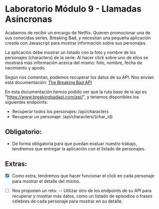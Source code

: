 # **Laboratorio Módulo 9 - Llamadas Asíncronas**

Acabamos de recibir un encargo de Netflix. Quieren promocionar una de sus conocidas series, Breaking Bad,
y necesitan una pequeña aplicación creada con Javascript para mostrar información sobre sus personajes.

La aplicación debe mostrar un listado con la foto y nombre de los personajes (characters) de la serie. Al
hacer click sobre uno de ellos se mostrará más información acerca del mismo: foto, nombre, fecha de
nacimiento y apodo.

Según nos comentan, podemos recuperar los datos de su API. Nos envían esta documentación: [The Breaking Bad API](https://breakingbadapi.com/documentation)

En esta documentación hemos podido ver que la ruta base de la api es
"https://www.breakingbadapi.com/api/", y tenemos disponibles los siguientes endpoints:

- Recuperar todos los personajes: /api/characters
- Recuperar un personaje: /api/characters/{char_id}

## **Obligatorio:**

- De forma obligatoria para que puedan evaluar nuestro trabajo, tendremos que entregar la aplicación
  con el listado de personajes.

## **Extras:**

- [x] Como extra, tendremos que hacer funcionar el click en cada personaje para mostrar el detalle del
      mismo.

- [ ] Nos proponen un reto: -- Utilizar otro de los endpoints de su API para recuperar y
      mostrar más datos, como un listado de episodios o frases célebres de cada personaje para mostrar en
      su detalle.
